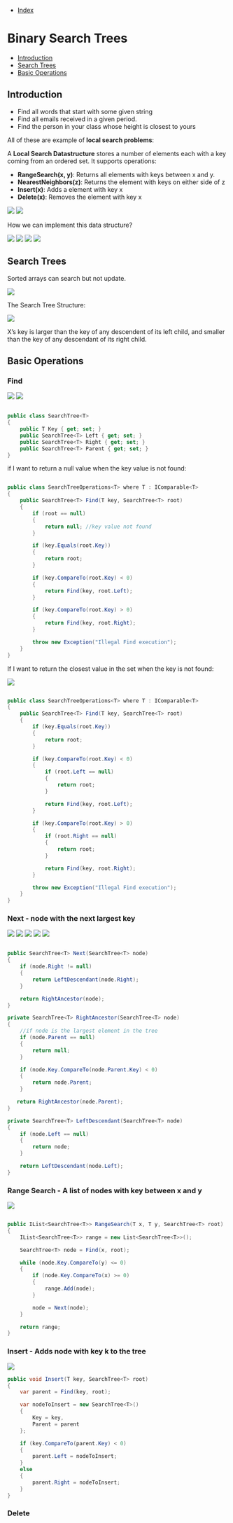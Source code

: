 * [Index](https://github.com/KiraDiShira/AlgorithmsAndDataStructures/blob/master/README.md#project-title)

# Binary Search Trees

* [Introduction](#introduction)
* [Search Trees](#search-trees)
* [Basic Operations](#basic-operations)

## Introduction

- Find all words that start with some given string
- Find all emails received in a given period.
- Find the person in your class whose height is closest to yours

All of these are example of **local search problems**:

A **Local Search Datastructure** stores a number of elements each with a key coming from an ordered set. It supports operations:

- **RangeSearch(x, y)**: Returns all elements with keys between x and y.
- **NearestNeighbors(z)**: Returns the element with keys on either side of z
- **Insert(x)**: Adds a element with key x
- **Delete(x)**: Removes the element with key x

<img src="https://github.com/KiraDiShira/AlgorithmsAndDataStructures/blob/master/RepoFiles/BinarySearchTrees/Images/bst1.PNG" />

<img src="https://github.com/KiraDiShira/AlgorithmsAndDataStructures/blob/master/RepoFiles/BinarySearchTrees/Images/bst2.PNG" />

How we can implement this data structure?

<img src="https://github.com/KiraDiShira/AlgorithmsAndDataStructures/blob/master/RepoFiles/BinarySearchTrees/Images/bst3.PNG" />

<img src="https://github.com/KiraDiShira/AlgorithmsAndDataStructures/blob/master/RepoFiles/BinarySearchTrees/Images/bst4.PNG" />

<img src="https://github.com/KiraDiShira/AlgorithmsAndDataStructures/blob/master/RepoFiles/BinarySearchTrees/Images/bst5.PNG" />

<img src="https://github.com/KiraDiShira/AlgorithmsAndDataStructures/blob/master/RepoFiles/BinarySearchTrees/Images/bst6.PNG" />

## Search Trees

Sorted arrays can search but not update.

<img src="https://github.com/KiraDiShira/AlgorithmsAndDataStructures/blob/master/RepoFiles/BinarySearchTrees/Images/bst7.PNG" />

The Search Tree Structure:

<img src="https://github.com/KiraDiShira/AlgorithmsAndDataStructures/blob/master/RepoFiles/BinarySearchTrees/Images/bst8.PNG" />

X’s key is larger than the key of any descendent of its left child, and smaller than the key of any descendant of its right child.

## Basic Operations

### Find

<img src="https://github.com/KiraDiShira/AlgorithmsAndDataStructures/blob/master/RepoFiles/BinarySearchTrees/Images/bst10.PNG" />

<img src="https://github.com/KiraDiShira/AlgorithmsAndDataStructures/blob/master/RepoFiles/BinarySearchTrees/Images/bst9.PNG" />

```c#

public class SearchTree<T>
{
    public T Key { get; set; }
    public SearchTree<T> Left { get; set; }
    public SearchTree<T> Right { get; set; }
    public SearchTree<T> Parent { get; set; }
}

```
if I want to return a null value when the key value is not found:

```c#

public class SearchTreeOperations<T> where T : IComparable<T>
{
    public SearchTree<T> Find(T key, SearchTree<T> root)
    {
        if (root == null)
        {
            return null; //key value not found
        }

        if (key.Equals(root.Key))
        {
            return root;
        }

        if (key.CompareTo(root.Key) < 0)
        {
            return Find(key, root.Left);
        }

        if (key.CompareTo(root.Key) > 0)
        {
            return Find(key, root.Right);
        }

        throw new Exception("Illegal Find execution");
    }
}
```
If I want to return the closest value in the set when the key is not found:

<img src="https://github.com/KiraDiShira/AlgorithmsAndDataStructures/blob/master/RepoFiles/BinarySearchTrees/Images/bst11.PNG" />

```c#

public class SearchTreeOperations<T> where T : IComparable<T>
{
    public SearchTree<T> Find(T key, SearchTree<T> root)
    {      
        if (key.Equals(root.Key))
        {
            return root;
        }

        if (key.CompareTo(root.Key) < 0)
        {
            if (root.Left == null)
            {
                return root;
            }

            return Find(key, root.Left);
        }

        if (key.CompareTo(root.Key) > 0)
        {
            if (root.Right == null)
            {
                return root;
            }

            return Find(key, root.Right);
        }

        throw new Exception("Illegal Find execution");
    }
}

```

### Next - node with the next largest key

<img src="https://github.com/KiraDiShira/AlgorithmsAndDataStructures/blob/master/RepoFiles/BinarySearchTrees/Images/bst12.PNG" />

<img src="https://github.com/KiraDiShira/AlgorithmsAndDataStructures/blob/master/RepoFiles/BinarySearchTrees/Images/bst13.PNG" />

<img src="https://github.com/KiraDiShira/AlgorithmsAndDataStructures/blob/master/RepoFiles/BinarySearchTrees/Images/bst14.PNG" />

<img src="https://github.com/KiraDiShira/AlgorithmsAndDataStructures/blob/master/RepoFiles/BinarySearchTrees/Images/bst15.PNG" />

<img src="https://github.com/KiraDiShira/AlgorithmsAndDataStructures/blob/master/RepoFiles/BinarySearchTrees/Images/bst16.PNG" />

```c#

public SearchTree<T> Next(SearchTree<T> node)
{
    if (node.Right != null)
    {
        return LeftDescendant(node.Right);
    }

    return RightAncestor(node);
}

private SearchTree<T> RightAncestor(SearchTree<T> node)
{
    //if node is the largest element in the tree
    if (node.Parent == null)
    {
        return null;
    }

    if (node.Key.CompareTo(node.Parent.Key) < 0)
    {
        return node.Parent;
    }

   return RightAncestor(node.Parent);
}

private SearchTree<T> LeftDescendant(SearchTree<T> node)
{
    if (node.Left == null)
    {
        return node;
    }

    return LeftDescendant(node.Left);
}

```
### Range Search - A list of nodes with key between x and y

<img src="https://github.com/KiraDiShira/AlgorithmsAndDataStructures/blob/master/RepoFiles/BinarySearchTrees/Images/bst17.PNG" />

```c#

public IList<SearchTree<T>> RangeSearch(T x, T y, SearchTree<T> root)
{
    IList<SearchTree<T>> range = new List<SearchTree<T>>();

    SearchTree<T> node = Find(x, root);

    while (node.Key.CompareTo(y) <= 0)
    {
        if (node.Key.CompareTo(x) >= 0)
        {
            range.Add(node);
        }

        node = Next(node);
    }

    return range;
}

```

### Insert - Adds node with key k to the tree

<img src="https://github.com/KiraDiShira/AlgorithmsAndDataStructures/blob/master/RepoFiles/BinarySearchTrees/Images/bst18.PNG" />

```c#
public void Insert(T key, SearchTree<T> root)
{
    var parent = Find(key, root);

    var nodeToInsert = new SearchTree<T>()
    {
        Key = key,
        Parent = parent
    };

    if (key.CompareTo(parent.Key) < 0)
    {
        parent.Left = nodeToInsert;
    }
    else
    {
        parent.Right = nodeToInsert;
    }
}
```

### Delete

